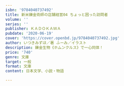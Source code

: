 ```yaml
---
isbn: '9784040737492'
title: 新米錬金術師の店舗経営04 ちょっと困った訪問者
volume: ''
series: ''
publisher: ＫＡＤＯＫＡＷＡ
pubdate: '2020-06-19'
cover: 'https://cover.openbd.jp/9784040737492.jpg'
author: いつきみずほ／著 ふーみ／イラスト
description: 錬金生物《ホムンクルス》で一心同体！
price: '740'
genre: 文庫
target: 一般
format: 文庫
content: 日本文学、小説・物語

---
```

